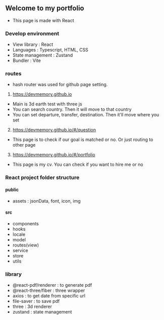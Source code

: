 ## Welcome to my portfolio
- This page is made with React

### Develop environment
- View library : React
- Languages : Typescript, HTML, CSS
- State management : Zustand
- Bundler : Vite

### routes
- hash router was used for github page setting.
1. https://devmemory.github.io 
  - Main is 3d earth test with three js
  - You can search country. Then it will move to that country
  - You can set departure, transfer, destination. Then it'll move where you set

2. https://devmemory.github.io/#/question
  - This page is to check if our goal is matched or no. Or just routing to other page
  
3. https://devmemory.github.io/#/portfolio
  - This page is my cv. You can check if you want to hire me or no

### React project folder structure
#### public
- assets : jsonData, font, icon, img

#### src
- components
- hooks
- locale
- model
- routes(view)
- service
- store
- utils

### library
- @react-pdf/renderer : to generate pdf
- @react-three/fiber : three wrapper
- axios : to get date from specific url
- file-saver : to save pdf
- three : 3d renderer
- zustand : state management